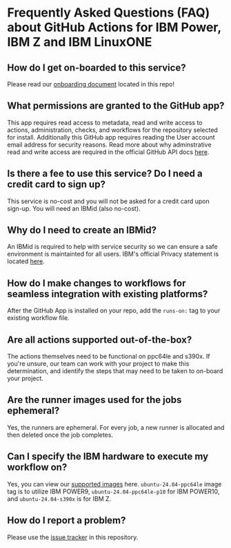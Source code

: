 # Frequently Asked Questions (FAQ) about GitHub Actions for IBM Power, IBM Z and IBM LinuxONE

## How do I get on-boarded to this service?

Please read our [onboarding document](onboarding.md) located in this repo!

## What permissions are granted to the GitHub app?

This app requires read access to metadata, read and write access to actions, administration, checks, and workflows for the repository selected for install. Additionally this GitHub app requires reading the User account email address for security reasons. Read more about why adminstrative read and write access are required in the official GitHub API docs [here](https://docs.github.com/en/rest/actions/self-hosted-runners?apiVersion=2022-11-28#create-a-registration-token-for-a-repository).

## Is there a fee to use this service? Do I need a credit card to sign up?

This service is no-cost and you will not be asked for a credit card upon
sign-up. You will need an IBMid (also no-cost).

## Why do I need to create an IBMid?

An IBMid is required to help with service security so we can ensure a safe
environment is maintainted for all users. IBM's official Privacy statement is located [here](https://www.ibm.com/trust/privacy).

## How do I make changes to workflows for seamless integration with existing platforms?

After the GitHub App is installed on your repo, add the ```runs-on:``` tag to your
existing workflow file.

## Are all actions supported out-of-the-box?

The actions themselves need to be functional on ppc64le and s390x. If you're
unsure, our team can work with your project to make this determination, and
identify the steps that may need to be taken to on-board your project.

## Are the runner images used for the jobs ephemeral?

Yes, the runners are ephemeral. For every job, a new runner is allocated and then deleted once the job completes.

## Can I specify the IBM hardware to execute my workflow on?

Yes, you can view our [supported images](./supported-images.txt) here. 
`ubuntu-24.04-ppc64le` image tag is to utilize IBM POWER9, `ubuntu-24.04-ppc64le-p10` for IBM POWER10, and `ubuntu-24.04-s390x` is for IBM Z.

## How do I report a problem?

Please use the [issue tracker](https://github.com/IBM/actionspz/issues) in this
repository.

